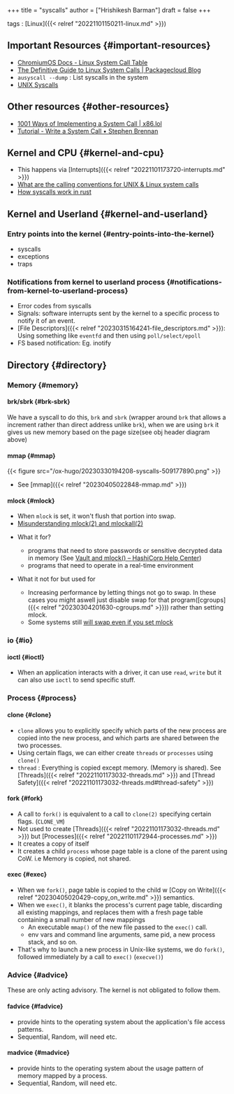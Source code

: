 +++
title = "syscalls"
author = ["Hrishikesh Barman"]
draft = false
+++

tags
: [Linux]({{< relref "20221101150211-linux.md" >}})


## Important Resources {#important-resources}

-   [ChromiumOS Docs - Linux System Call Table](https://chromium.googlesource.com/chromiumos/docs/+/HEAD/constants/syscalls.md#x86_64-64_bit)
-   [The Definitive Guide to Linux System Calls | Packagecloud Blog](https://blog.packagecloud.io/the-definitive-guide-to-linux-system-calls/)
-   `ausyscall --dump` : List syscalls in the system
-   [UNIX Syscalls](https://john-millikin.com/unix-syscalls)


## Other resources {#other-resources}

-   [1001 Ways of Implementing a System Call | x86.lol](https://x86.lol/generic/2019/07/04/kernel-entry.html)
-   [Tutorial - Write a System Call • Stephen Brennan](https://brennan.io/2016/11/14/kernel-dev-ep3/)


## Kernel and CPU {#kernel-and-cpu}

-   This happens via [Interrupts]({{< relref "20221101173720-interrupts.md" >}})
-   [What are the calling conventions for UNIX &amp; Linux system calls](https://stackoverflow.com/questions/2535989/what-are-the-calling-conventions-for-unix-linux-system-calls-and-user-space-f/2538212#2538212)
-   [How syscalls work in rust](https://www.reddit.com/r/rust/comments/n8iq0f/how_does_the_rust_standard_library_work/)


## Kernel and Userland {#kernel-and-userland}


### Entry points into the kernel {#entry-points-into-the-kernel}

-   syscalls
-   exceptions
-   traps


### Notifications from kernel to userland process {#notifications-from-kernel-to-userland-process}

-   Error codes from syscalls
-   Signals: software interrupts sent by the kernel to a specific process to notify it of an event.
-   [File Descriptors]({{< relref "20230315164241-file_descriptors.md" >}}): Using something like `eventfd` and then using `poll/select/epoll`
-   FS based notification: Eg. inotify


## Directory {#directory}


### Memory {#memory}


#### brk/sbrk {#brk-sbrk}

We have a syscall to do this, `brk` and `sbrk` (wrapper around `brk` that allows a increment rather than direct address unlike `brk`), when we are using `brk` it gives us new memory based on the page size(see obj header diagram above)


#### mmap {#mmap}

{{< figure src="/ox-hugo/20230330194208-syscalls-509177890.png" >}}

-   See [mmap]({{< relref "20230405022848-mmap.md" >}})


#### mlock {#mlock}

-   When `mlock` is set, it won't flush that portion into swap.
-   [Misunderstanding mlock(2) and mlockall(2)](https://eklitzke.org/mlock-and-mlockall)

<!--list-separator-->

-  What it for?

    -   programs that need to store passwords or sensitive decrypted data in memory (See [Vault and mlock() – HashiCorp Help Center](https://support.hashicorp.com/hc/en-us/articles/115012787688-Vault-and-mlock-))
    -   programs that need to operate in a real-time environment

<!--list-separator-->

-  What it not for but used for

    -   Increasing performance by letting things not go to swap. In these cases you might aswell just disable swap for that program([cgroups]({{< relref "20230304201630-cgroups.md" >}})) rather than setting mlock.
    -   Some systems still [will swap even if you set mlock](https://github.com/elastic/elasticsearch/issues/58092)


### io {#io}


#### ioctl {#ioctl}

-   When an application interacts with a driver, it can use `read`, `write` but it can also use `ioctl` to send specific stuff.


### Process {#process}


#### clone {#clone}

-   `clone` allows you to explicitly specify which parts of the new process are copied into the new process, and which parts are shared between the two processes.
-   Using certain flags, we can either create `threads` or `processes` using `clone()`
-   `thread` : Everything is copied except memory. (Memory is shared). See [Threads]({{< relref "20221101173032-threads.md" >}}) and [Thread Safety]({{< relref "20221101173032-threads.md#thread-safety" >}})


#### fork {#fork}

-   A call to `fork()` is equivalent to a call to `clone(2)` specifying certain flags. (`CLONE_VM`)
-   Not used to create [Threads]({{< relref "20221101173032-threads.md" >}}) but [Processes]({{< relref "20221101172944-processes.md" >}})
-   It creates a copy of itself
-   It creates a child `process` whose page table is a clone of the parent using CoW. i.e Memory is copied, not shared.


#### exec {#exec}

-   When we `fork()`, page table is copied to the child w [Copy on Write]({{< relref "20230405020429-copy_on_write.md" >}}) semantics.
-   When we `exec()`, it blanks the process's current page table, discarding all existing mappings, and replaces them with a fresh page table containing a small number of new mappings
    -   An executable `mmap()` of the new file passed to the `exec()` call.
    -   env vars and command line arguments, same pid, a new process stack, and so on.
-   That's why to launch a new process in Unix-like systems, we do `fork()`, followed immediately by a call to `exec()` (`execve()`)


### Advice {#advice}

These are only acting advisory. The kernel is not obligated to follow them.


#### fadvice {#fadvice}

-   provide hints to the operating system about the application's file access patterns.
-   Sequential, Random, will need etc.


#### madvice {#madvice}

-   provide hints to the operating system about the usage pattern of memory mapped by a process.
-   Sequential, Random, will need etc.
